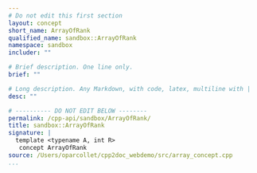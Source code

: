 ```yaml
---
# Do not edit this first section
layout: concept
short_name: ArrayOfRank
qualified_name: sandbox::ArrayOfRank
namespace: sandbox
includer: ""

# Brief description. One line only.
brief: ""

# Long description. Any Markdown, with code, latex, multiline with |
desc: ""

# ---------- DO NOT EDIT BELOW --------
permalink: /cpp-api/sandbox/ArrayOfRank/
title: sandbox::ArrayOfRank
signature: |
  template <typename A, int R>
   concept ArrayOfRank
source: /Users/oparcollet/cpp2doc_webdemo/src/array_concept.cpp
...
```


